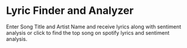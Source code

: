 # Lyric Finder and Analyzer 

Enter Song Title and Artist Name and receive lyrics along with sentiment analysis or click to find the top song on spotify lyrics and sentiment analysis.


